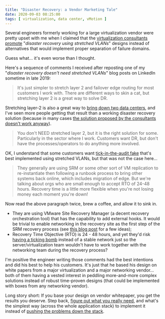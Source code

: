 ```yaml
---
title: "Disaster Recovery: a Vendor Marketing Tale"
date: 2020-09-03 08:25:00
tags: [ virtualization, data center, vMotion ]
---
```

Several engineers formerly working for a large virtualization vendor were pretty upset with me when I claimed that the [virtualization consultants promote](https://blog.ipspace.net/2019/10/disaster-recovery-faking-take-two.html) "_disaster recovery using stretched VLANs_" designs instead of alternatives that would implement proper separation of failure domains.

Guess what... it's even worse than I thought.

Here's a sequence of comments I received after reposting one of my "_disaster recovery doesn't need stretched VLANs_" blog posts on LinkedIn sometime in late 2019:
<!--more-->
> It's just simpler to stretch layer 2 and failover edge routing for most customers I work with. There are different ways to skin a cat, but stretching layer 2 is a great way to solve DR.

Stretching layer-2 is also a great way to [bring down two data centers](https://blog.ipspace.net/2012/05/layer-2-network-is-single-failure.html), and I've seen more people getting that result than a working disaster recovery solution (because in many cases [the solution proposed by the consultants doesn't work anyway](https://blog.ipspace.net/2013/01/long-distance-vmotion-stretched-ha.html)).

> You don't NEED stretched layer 2, but it is the right solution for some. Particularly in the sector where I work. Customers want DR, but don't have the processes/operators to do anything more involved.

OK, I understand that some customers want [tick-in-the-audit fake](https://blog.ipspace.net/2019/09/disaster-recovery-test-faking-another.html) that's best implemented using stretched VLANs, but that was not the case here...

> They generally are using SRM or some other sort of VM replication to re-instantiate then following a runbook process to bring other systems back online, which includes migration of edge. But we're talking about orgs who are small enough to accept RTO of 24-48 hours. Recovery time is a little more flexible when you're not losing money each moment you're down!

Now read the above paragraph twice, brew a coffee, and allow it to sink in.

* They are using VMware Site Recovery Manager (a decent recovery orchestration tool) that has the capability to add external hooks. It would be trivial to enable networking in the recovery site as the first step of the SRM recovery process (see [this blog post](https://blog.ipspace.net/2019/12/you-dont-need-ip-renumbering-for.html) for a few ideas);
* Recovery Time Objective (RTO) is 24 - 48 hours, and yet they'd risk [having a ticking bomb](https://blog.ipspace.net/2019/05/real-life-data-center-meltdown.html) instead of a stable network just so the server/virtualization team wouldn't have to work together with the networking team during the recovery process?

I'm positive the engineer writing those comments had the best intentions and did his best to help his customers. It's just that he based his design on white papers from a major virtualization and a major networking vendor... both of them having a vested interest in peddling more-and-more complex solutions instead of robust time-proven designs (that could be implemented with boxes from any networking vendor).

Long story short: If you base your design on vendor whitepaper, you get the results you deserve. Step back, [figure out what you really need](https://blog.ipspace.net/2019/12/figure-out-what-problem-youre-trying-to.html), and what's the simplest way (across the whole application stack) to implement it instead of [pushing the problems down the stack](https://blog.ipspace.net/2013/04/this-is-what-makes-networking-so-complex.html).
